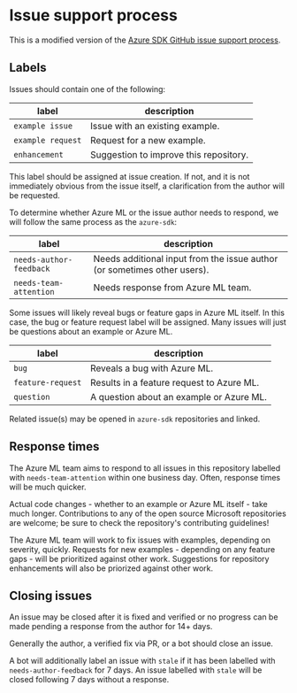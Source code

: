 # Issue support process

This is a modified version of the [Azure SDK GitHub issue support process](https://devblogs.microsoft.com/azure-sdk/github-issue-support-process).

## Labels

Issues should contain one of the following:

label|description
-|-
`example issue`|Issue with an existing example.
`example request`|Request for a new example.
`enhancement`|Suggestion to improve this repository.

This label should be assigned at issue creation. If not, and it is not immediately obvious from the issue itself, a clarification from the author will be requested.

To determine whether Azure ML or the issue author needs to respond, we will follow the same process as the `azure-sdk`:

label|description
-|-
`needs-author-feedback`|Needs additional input from the issue author (or sometimes other users).
`needs-team-attention`|Needs response from Azure ML team.

Some issues will likely reveal bugs or feature gaps in Azure ML itself. In this case, the bug or feature request label will be assigned. Many issues will just be questions about an example or Azure ML.

label|description
-|-
`bug`|Reveals a bug with Azure ML.
`feature-request`|Results in a feature request to Azure ML.
`question`|A question about an example or Azure ML.

Related issue(s) may be opened in `azure-sdk` repositories and linked.

## Response times

The Azure ML team aims to respond to all issues in this repository  labelled with `needs-team-attention` within one business day. Often, response times will be much quicker.

Actual code changes - whether to an example or Azure ML itself - take much longer. Contributions to any of the open source Microsoft repositories are welcome; be sure to check the repository's contributing guidelines!

The Azure ML team will work to fix issues with examples, depending on severity, quickly. Requests for new examples - depending on any feature gaps - will be prioritized against other work. Suggestions for repository enhancements will also be priorized against other work.

## Closing issues

An issue may be closed after it is fixed and verified or no progress can be made pending a response from the author for 14+ days.

Generally the author, a verified fix via PR, or a bot should close an issue. 

A bot will additionally label an issue with `stale` if it has been labelled with `needs-author-feedback` for 7 days. An issue labelled with `stale` will be closed following 7 days without a response.
